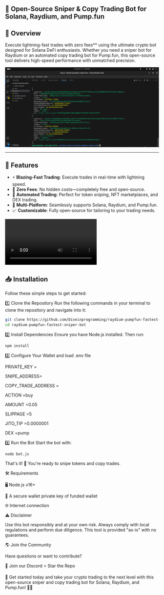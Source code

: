 ## 🚀 Open-Source Sniper & Copy Trading Bot for Solana, Raydium, and Pump.fun  

## 🌟 Overview

Execute lightning-fast trades with zero fees** using the ultimate crypto bot designed for Solana DeFi enthusiasts. Whether you need a sniper bot for Raydium or an automated copy trading bot for Pump.fun, this open-source tool delivers high-speed performance with unmatched precision.  


![Running Bot](runing-bot.png) 


---

## 🌟 Features  
- ⚡ **Blazing-Fast Trading**: Execute trades in real-time with lightning speed.  
- 💸 **Zero Fees**: No hidden costs—completely free and open-source.  
- 🤖 **Automated Trading**: Perfect for token sniping, NFT marketplaces, and DEX trading.  
- 🔗 **Multi-Platform**: Seamlessly supports Solana, Raydium, and Pump.fun.  
- 📈 **Customizable**: Fully open-source for tailoring to your trading needs.  


![Running Bot](bot-runing.webm) 


## 📥 Installation  

Follow these simple steps to get started:  

 
1️⃣ Clone the Repository
Run the following commands in your terminal to clone the repository and navigate into it:


```bash
git clone https://github.com/Diveinprogramming/raydium-pumpfun-fastest-sniper-bot.git  
cd raydium-pumpfun-fastest-sniper-bot
``` 

2️⃣ Install Dependencies
Ensure you have Node.js installed. Then run:


```bash
npm install
```
 
3️⃣ Configure Your Wallet and load .env file



PRIVATE_KEY =

SNIPE_ADDRESS=

COPY_TRADE_ADDRESS =

ACTION =buy

AMOUNT =0.05

SLIPPAGE =5

JITO_TIP =0.0000001

DEX =pump

4️⃣ Run the Bot
Start the bot with:

```bash
node bot.js
```


That's it! 🎉 You're ready to snipe tokens and copy trades.


🛠️ Requirements

🖥️ Node.js v16+

🔐 A secure wallet private key of funded wallet

🌐 Internet connection

⚠️ Disclaimer

Use this bot responsibly and at your own risk. Always comply with local regulations and perform due diligence. This tool is provided "as-is" with no guarantees.

🌎 Join the Community

Have questions or want to contribute?

🤝 Join our Discord
⭐ Star the Repo

🔗 Get started today and take your crypto trading to the next level with this open-source sniper and copy trading bot for Solana, Raydium, and Pump.fun! 💼✨
